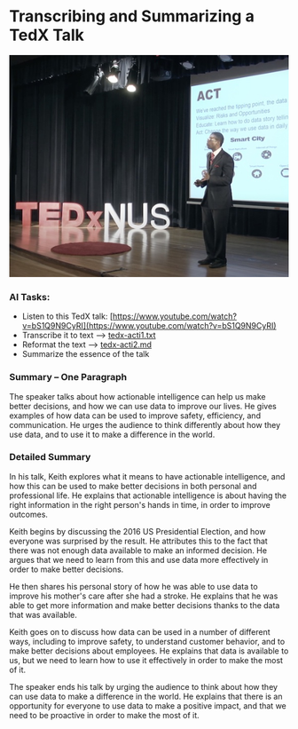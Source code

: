 # Transcribing and Summarizing a TedX Talk

![](tedx-talk2.jpg)

### AI Tasks:

* Listen to this TedX talk: [https://www.youtube.com/watch?v=bS1Q9N9CyRI](https://www.youtube.com/watch?v=bS1Q9N9CyRI)
* Transcribe it to text --> [tedx-acti1.txt](tedx-acti1.txt)
* Reformat the text --> [tedx-acti2.md](tedx-acti2.md)
* Summarize the essence of the talk

### Summary – One Paragraph

 The speaker talks about how actionable intelligence can help us make better decisions, and how we can use data to improve our lives. He gives examples of how data can be used to improve safety, efficiency, and communication. He urges the audience to think differently about how they use data, and to use it to make a difference in the world.
 
### Detailed Summary

 In his talk, Keith explores what it means to have actionable intelligence, and how this can be used to make better decisions in both personal and professional life. He explains that actionable intelligence is about having the right information in the right person's hands in time, in order to improve outcomes.

Keith begins by discussing the 2016 US Presidential Election, and how everyone was surprised by the result. He attributes this to the fact that there was not enough data available to make an informed decision. He argues that we need to learn from this and use data more effectively in order to make better decisions.

He then shares his personal story of how he was able to use data to improve his mother's care after she had a stroke. He explains that he was able to get more information and make better decisions thanks to the data that was available.

Keith goes on to discuss how data can be used in a number of different ways, including to improve safety, to understand customer behavior, and to make better decisions about employees. He explains that data is available to us, but we need to learn how to use it effectively in order to make the most of it.

The speaker ends his talk by urging the audience to think about how they can use data to make a difference in the world. He explains that there is an opportunity for everyone to use data to make a positive impact, and that we need to be proactive in order to make the most of it.